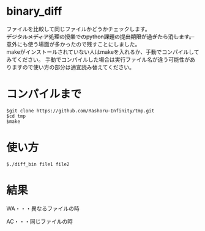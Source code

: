 # binary_diff
ファイルを比較して同じファイルかどうかチェックします。  
~~デジタルメディア処理の授業でのpython課題の提出期限が過ぎたら消します。~~  
意外にも使う場面が多かったので残すことにしました。  
makeがインストールされていない人はmakeを入れるか、手動でコンパイルしてみてください。
手動でコンパイルした場合は実行ファイル名が違う可能性がありますので使い方の部分は適宜読み替えてください。

# コンパイルまで
```
$git clone https://github.com/Rashoru-Infinity/tmp.git
$cd tmp
$make
```

# 使い方
```
$./diff_bin file1 file2
```

# 結果
WA・・・異なるファイルの時

AC・・・同じファイルの時
